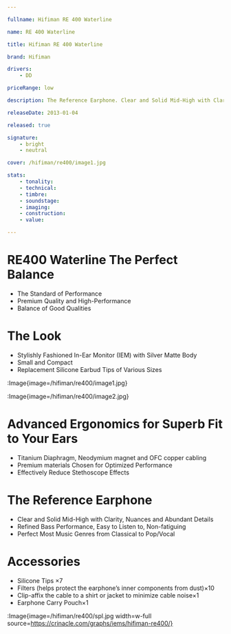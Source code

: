 ```yaml
---

fullname: Hifiman RE 400 Waterline

name: RE 400 Waterline 

title: Hifiman RE 400 Waterline

brand: Hifiman

drivers: 
    - DD

priceRange: low

description: The Reference Earphone. Clear and Solid Mid-High with Clarity, Nuances and Abundant Details. Refined Bass Performance, Easy to Listen to, Non-fatiguing. Perfect Most Music Genres from Classical to Pop/Vocal

releaseDate: 2013-01-04

released: true

signature:
    - bright
    - neutral

cover: /hifiman/re400/image1.jpg

stats:
    - tonality: 
    - technical: 
    - timbre: 
    - soundstage: 
    - imaging: 
    - construction: 
    - value: 

---
```


<div class="flex justify-between mb-16">

<div>

# RE400  Waterline The Perfect Balance

- The Standard of Performance
- Premium Quality and High-Performance
- Balance of Good Qualities

# The Look
- Stylishly Fashioned In-Ear Monitor (IEM) with Silver Matte Body
- Small and Compact
- Replacement Silicone Earbud Tips of Various Sizes


</div>

:Image{image=/hifiman/re400/image1.jpg}


</div>



<div class="flex justify-between mb-16">

:Image{image=/hifiman/re400/image2.jpg}


<div>

# Advanced Ergonomics for Superb Fit to Your Ears
- Titanium Diaphragm, Neodymium magnet and OFC copper cabling
- Premium materials Chosen for Optimized Performance
- Effectively Reduce Stethoscope Effects

# The Reference Earphone
- Clear and Solid Mid-High with Clarity, Nuances and Abundant Details
- Refined Bass Performance, Easy to Listen to, Non-fatiguing
- Perfect Most Music Genres from Classical to Pop/Vocal


</div>

</div>

<div class="mb-16">

# Accessories

- Silicone Tips ×7
- Filters (helps protect the earphone’s inner components from dust)×10
- Clip-affix the cable to a shirt or jacket to minimize cable noise×1
- Earphone Carry Pouch×1

</div>

:Image{image=/hifiman/re400/spl.jpg width=w-full source=https://crinacle.com/graphs/iems/hifiman-re400/}
